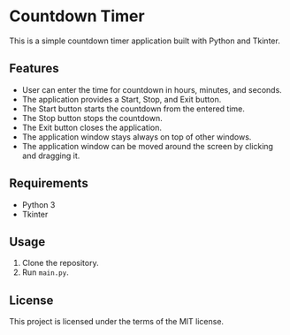 # Countdown Timer

This is a simple countdown timer application built with Python and Tkinter.

## Features

- User can enter the time for countdown in hours, minutes, and seconds.
- The application provides a Start, Stop, and Exit button.
- The Start button starts the countdown from the entered time.
- The Stop button stops the countdown.
- The Exit button closes the application.
- The application window stays always on top of other windows.
- The application window can be moved around the screen by clicking and dragging it.

## Requirements

- Python 3
- Tkinter

## Usage

1. Clone the repository.
2. Run `main.py`.

## License

This project is licensed under the terms of the MIT license.
